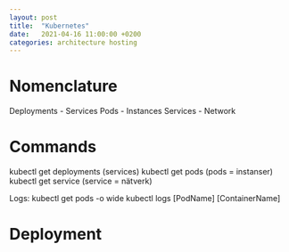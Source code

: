 ```yaml
---
layout: post
title:  "Kubernetes"
date:   2021-04-16 11:00:00 +0200
categories: architecture hosting 
---
```


# Nomenclature
Deployments - Services
Pods - Instances
Services - Network


# Commands

kubectl get deployments (services)
kubectl get pods (pods = instanser)
kubectl get service (service = nätverk)

Logs:
kubectl get pods -o wide
kubectl logs [PodName] [ContainerName]

# Deployment
